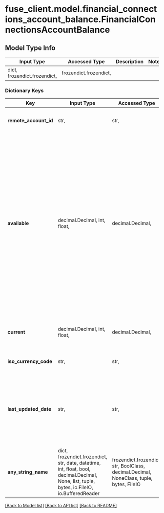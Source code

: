 # fuse_client.model.financial_connections_account_balance.FinancialConnectionsAccountBalance

## Model Type Info
Input Type | Accessed Type | Description | Notes
------------ | ------------- | ------------- | -------------
dict, frozendict.frozendict,  | frozendict.frozendict,  |  | 

### Dictionary Keys
Key | Input Type | Accessed Type | Description | Notes
------------ | ------------- | ------------- | ------------- | -------------
**remote_account_id** | str,  | str,  | Remote Account Id of the transaction, ie Plaid Account Id | 
**available** | decimal.Decimal, int, float,  | decimal.Decimal,  | Amount in cents after factoring in pending balances. The format of this value is a double. For accounts with credit features, the available funds generally equal the credit limit. Some institutions may not provide an available balance calculation. If this is the case, Fuse will return a null value for the available balance. To ensure you have the most accurate information, we recommend obtaining the current balance by using &#x27;balance.available || balance.current&#x27;. | [optional] 
**current** | decimal.Decimal, int, float,  | decimal.Decimal,  | Amount in cents without factoring in pending balances. The format of this value is a double. | [optional] 
**iso_currency_code** | str,  | str,  | The ISO-4217 currency code of the balance. | [optional] 
**last_updated_date** | str,  | str,  | The last time the account balance was updated, represented as an ISO 8601 timestamp (YYYY-MM-DDTHH:mm:ssZ). This value may not be available for some accounts. | [optional] 
**any_string_name** | dict, frozendict.frozendict, str, date, datetime, int, float, bool, decimal.Decimal, None, list, tuple, bytes, io.FileIO, io.BufferedReader | frozendict.frozendict, str, BoolClass, decimal.Decimal, NoneClass, tuple, bytes, FileIO | any string name can be used but the value must be the correct type | [optional]

[[Back to Model list]](../../README.md#documentation-for-models) [[Back to API list]](../../README.md#documentation-for-api-endpoints) [[Back to README]](../../README.md)

